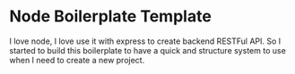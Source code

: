 # Node Boilerplate Template

I love node, I love use it with express to create backend RESTFul API. So I started to build this boilerplate to have a quick and structure system to use when I need to create a new project.
